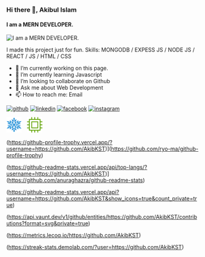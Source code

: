 ### Hi there 👋, Akibul Islam
#### I am a MERN DEVELOPER.
![I am a MERN DEVELOPER.](https://www.canva.com/design/DAF7Y-iF80M/DXXQmfat8yB8yRy74uE9YA/view?utm_content=DAF7Y-iF80M&utm_campaign=designshare&utm_medium=link&utm_source=editor)

I made this project just for fun.
Skills: MONGODB / EXPESS JS / NODE JS / REACT / JS / HTML / CSS

- 🔭 I’m currently working on this page. 
- 🌱 I’m currently learning Javascript 
- 👯 I’m looking to collaborate on Github 
- 💬 Ask me about Web Development 
- 📫 How to reach me: Email 


[<img src='https://cdn.jsdelivr.net/npm/simple-icons@3.0.1/icons/github.svg' alt='github' height='40'>](https://github.com/https://github.com/AkibKST)  [<img src='https://cdn.jsdelivr.net/npm/simple-icons@3.0.1/icons/linkedin.svg' alt='linkedin' height='40'>](https://www.linkedin.com/in/https://www.linkedin.com/in/akibul-islam-b0359a238//)  [<img src='https://cdn.jsdelivr.net/npm/simple-icons@3.0.1/icons/facebook.svg' alt='facebook' height='40'>](https://www.facebook.com/https://www.facebook.com/mdakib.islam.1/)  [<img src='https://cdn.jsdelivr.net/npm/simple-icons@3.0.1/icons/instagram.svg' alt='instagram' height='40'>](https://www.instagram.com/https://www.instagram.com/anakib8/?hl=en/)  

<a href='https://archiveprogram.github.com/'><img src='https://raw.githubusercontent.com/acervenky/animated-github-badges/master/assets/acbadge.gif' width='40' height='40'></a> <a href='https://docs.github.com/en/developers'><img src='https://raw.githubusercontent.com/acervenky/animated-github-badges/master/assets/devbadge.gif' width='40' height='40'></a> 

(https://github-profile-trophy.vercel.app/?username=https://github.com/AkibKST)](https://github.com/ryo-ma/github-profile-trophy)

(https://github-readme-stats.vercel.app/api/top-langs/?username=https://github.com/AkibKST)](https://github.com/anuraghazra/github-readme-stats)

(https://github-readme-stats.vercel.app/api?username=https://github.com/AkibKST&show_icons=true&count_private=true)  

(https://api.vaunt.dev/v1/github/entities/https://github.com/AkibKST/contributions?format=svg&private=true)  

(https://metrics.lecoq.io/https://github.com/AkibKST)  

(https://streak-stats.demolab.com/?user=https://github.com/AkibKST)  

